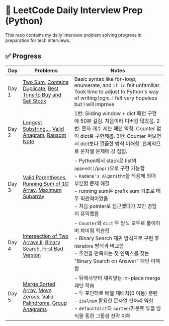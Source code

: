 # 🧠 LeetCode Daily Interview Prep (Python)

This repo contains my daily interview problem solving progress in preparation for tech interviews.

## ✅ Progress

| Day   | Problems                                                                                                                                                                                             | Notes                                                                                                                                                                                                                              |
| ----- | ---------------------------------------------------------------------------------------------------------------------------------------------------------------------------------------------------- | ---------------------------------------------------------------------------------------------------------------------------------------------------------------------------------------------------------------------------------- |
| Day 1 | [Two Sum](./day1/001-two-sum.py), [Contains Duplicate](./day1/217-contains-duplicate.py), [Best Time to Buy and Sell Stock](./day1/121-best-time-to-buy-and-sell-stock.py)                           | Basic syntax like for-loop, enumerate, and `if in` felt unfamiliar. Took time to adjust to Python's way of writing logic. I felt very hopeless but I will improve                                                                  |
| Day 2 | [Longest Substring...](./day2/003-longest-substring-without-repeating-characters.py), [Valid Anagram](./day2/242-valid-anagram.py), [Ransom Note](./day2/383-ransom-note.py)                         | 1번: Sliding window + dict 패턴 구현에 50분 걸림. 처음이라 디버깅 많았음. 2번: 문자 개수 세는 패턴 익힘. Counter 없이 dict로 구현해봄. 3번: Counter 써보면서 dict보다 깔끔한 방식 이해함. 전체적으로 문자열 문제에 감 잡힘.        |
| Day 3 | [Valid Parentheses](./day3/020-valid-parentheses.py), [Running Sum of 1D Array](./day3/1480-running-sum-of-1d-array.py), [Maximum Subarray](./day3/053-maximum-subarray.py)                          | - Python에서 stack은 list의 `append()`/`pop()`으로 구현 가능함<br>- `Kadane’s Algorithm`을 적용해 최대 부분합 문제 해결<br>- running sum은 prefix sum 기초로 매우 직관적이었음<br>- 처음 pointer로 접근했다가 꼬인 경험이 유익했음 |
| Day 4 | [Intersection of Two Arrays II](./day4/350-intersection-of-two-arrays-ii.py), [Binary Search](./day4/704-binary-search.py), [First Bad Version](./day4/278-first-bad-version.py)                     | - `Counter`와 `dict` 두 방식 모두로 풀이하며 차이점 학습함<br>- Binary Search 재귀 방식으로 구현 후 iterative 방식과 비교함<br>- 조건을 만족하는 첫 인덱스를 찾는 "Binary Search on Answer" 패턴 이해함                            |
| Day 5 | [Merge Sorted Array](./day5/088-merge-sorted-array.py), [Move Zeroes](./day5/283-move-zeroes.py), [Valid Palindrome](./day5/125-valid-palindrome.py), [Group Anagrams](./day5/049-group-anagrams.py) | - 뒤에서부터 채워넣는 in-place merge 패턴 학습<br>- 투 포인터로 배열 재배치(0 이동) 훈련<br>- `isalnum` 활용한 문자열 전처리 익힘<br>- `defaultdict`와 `sorted`/카운트 튜플 방식을 통한 그룹핑 전략 이해                           |

